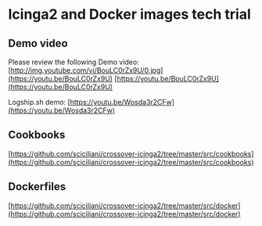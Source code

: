 # Icinga2 and Docker images tech trial

## Demo video
Please review the following Demo video:
[http://img.youtube.com/vi/BouLC0rZx9U/0.jpg](https://youtu.be/BouLC0rZx9U)
[https://youtu.be/BouLC0rZx9U](https://youtu.be/BouLC0rZx9U)

Logship.sh demo:
[https://youtu.be/Wosda3r2CFw](https://youtu.be/Wosda3r2CFw)

## Cookbooks
[https://github.com/sciciliani/crossover-icinga2/tree/master/src/cookbooks](https://github.com/sciciliani/crossover-icinga2/tree/master/src/cookbooks)

## Dockerfiles
[https://github.com/sciciliani/crossover-icinga2/tree/master/src/docker](https://github.com/sciciliani/crossover-icinga2/tree/master/src/docker)
